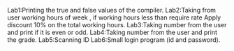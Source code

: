 Lab1:Printing the true and false values of the compiler.
Lab2:Taking from user working hours of week , if working hours less than require rate Apply discount 10% on the total working hours.
Lab3:Taking number from the user and print if it is even or odd.
Lab4:Taking number from the user and print the grade.
Lab5:Scanning ID
Lab6:Small login program (id and password).
